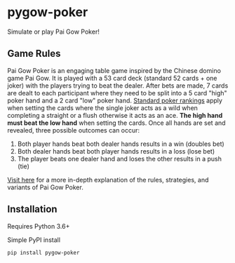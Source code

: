 # pygow-poker

Simulate or play Pai Gow Poker!

## Game Rules

Pai Gow Poker is an engaging table game inspired by the Chinese domino game Pai Gow. It is played with a 53 card deck (standard 52 cards + one joker) with the players trying to beat the dealer. After bets are made, 7 cards are dealt to each participant where they need to be split into a 5 card "high" poker hand and a 2 card "low" poker hand. [Standard poker rankings](https://www.poker.org/poker-hands-ranking-chart/) apply when setting the cards where the single joker acts as a wild when completing a straight or a flush otherwise it acts as an ace. **The high hand must beat the low hand** when setting the cards. Once all hands are set and revealed, three possible outcomes can occur:

1. Both player hands beat both dealer hands results in a win (doubles bet)
2. Both dealer hands beat both player hands results in a loss (lose bet)
3. The player beats one dealer hand and loses the other results in a push (tie)

[Visit here](https://wizardofodds.com/games/pai-gow-poker/) for a more in-depth explanation of the rules, strategies, and variants of Pai Gow Poker.

## Installation

Requires Python 3.6+

Simple PyPI install

```
pip install pygow-poker
```
